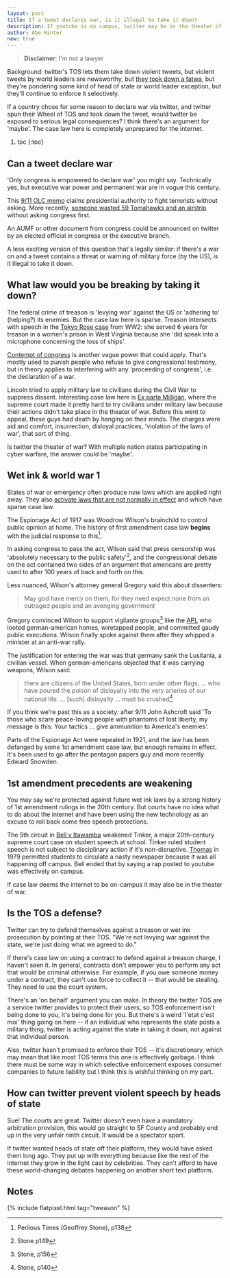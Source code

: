 ```yaml
---
layout: post
title: If a tweet declares war, is it illegal to take it down?
description: If youtube is on campus, twitter may be in the theater of war
author: Abe Winter
new: true
---
```


<style>
blockquote {letter-spacing: normal; font-style: inherit;}
</style>

> **Disclaimer**: I'm not a lawyer

Background: twitter's TOS lets them take down violent tweets, but violent tweets by world leaders are newsworthy, but [they took down a fatwa](https://www.buzzfeednews.com/article/ryanmac/twitter-removes-tweet-reportedly-from-irans-supreme-leader), but they're pondering some kind of head of state or world leader exception, but they'll continue to enforce it selectively.

If a country chose for some reason to declare war via twitter, and twitter spun their Wheel of TOS and took down the tweet, would twitter be exposed to serious legal consequences? I think there's an argument for 'maybe'. The case law here is completely unprepared for the internet.

1. toc
{:toc}

## Can a tweet declare war

'Only congress is empowered to declare war' you might say. Technically yes, but executive war power and permanent war are in vogue this century.

This [9/11 OLC memo](https://www.justice.gov/sites/default/files/olc/opinions/2001/09/31/op-olc-v025-p0188_0.pdf) claims presidential authority to fight terrorists without asking. More recently, [someone wasted 59 Tomahawks and an airstrip](https://www.npr.org/2018/04/12/601674175/critics-want-legal-rationale-for-strikes-on-syria-the-white-house-says-its-secre) without asking congress first.

An AUMF or other document from congress could be announced on twitter by an elected official in congress or the executive branch.

A less exciting version of this question that's legally similar: if there's a war on and a tweet contains a threat or warning of military force (by the US), is it illegal to take it down.

## What law would you be breaking by taking it down?

The federal crime of treason is 'levying war' against the US or 'adhering to' (helping?) its enemies. But the case law here is sparse. Treason intersects with speech in the [Tokyo Rose case](https://www.fbi.gov/history/famous-cases/iva-toguri-daquino-and-tokyo-rose) from WW2: she served 6 years for treason in a women's prison in West Virginia because she 'did speak into a microphone concerning the loss of ships'.

[Contempt of congress](https://www.law.cornell.edu/wex/contempt_of_congress) is another vague power that could apply. That's mostly used to punish people who refuse to give congressional testimony, but in theory applies to interfering with any 'proceeding of congress', i.e. the declaration of a war.

Lincoln tried to apply military law to civilians during the Civil War to suppress dissent. Interesting case law here is [Ex parte Milligan](https://en.wikipedia.org/wiki/Ex_parte_Milligan), where the supreme court made it pretty hard to try civilians under military law because their actions didn't take place in the theater of war. Before this went to appeal, these guys had death by hanging on their minds. The charges were aid and comfort, insurrection, disloyal practices, 'violation of the laws of war', that sort of thing.

Is twitter the theater of war? With multiple nation states participating in cyber warfare, the answer could be 'maybe'.

## Wet ink & world war 1

States of war or emergency often produce *new* laws which are applied right away. They also [activate laws that are not normally in effect](https://fas.org/sgp/crs/natsec/RL31133.pdf) and which have sparse case law.

The Espionage Act of 1917 was Woodrow Wilson's brainchild to control public opinion at home. The history of first amendment case law **begins** with the judicial response to this[^case-law-begins].

In asking congress to pass the act, Wilson said that press censorship was 'absolutely necessary to the public safety'[^necessary], and the congressional debate on the act contained two sides of an argument that americans are pretty used to after 100 years of back and forth on this.

Less nuanced, Wilson's attorney general Gregory said this about dissenters:

> May god have mercy on them, for they need expect none from an outraged people and an avenging government

Gregory convinced Wilson to support vigilante groups[^vigilante-assistance] like the [APL](https://en.wikipedia.org/wiki/American_Protective_League) who looted german-american homes, wiretapped people, and committed gaudy public executions. Wilson finally spoke against them after they whipped a minister at an anti-war rally.

[^case-law-begins]: Perilous Times (Geoffrey Stone), p138
[^vigilante-assistance]: Stone, p156
[^necessary]: Stone p149

The justification for entering the war was that germany sank the Lusitania, a civilian vessel. When german-americans objected that it was carrying weapons, Wilson said:

> there are citizens of the United States, born under other flags, ... who have poured the poison of disloyalty into the very arteries of our national life. ... [such] disloyalty ... must be crushed[^crushed]

[^crushed]: Stone, p140

If you think we're past this as a society: after 9/11 John Ashcroft said 'To those who scare peace-loving people with phantoms of lost liberty, my message is this: Your tactics ... give ammunition to America's enemies'.

Parts of the Espionage Act were repealed in 1921, and the law has been defanged by some 1st amendment case law, but enough remains in effect. It's been used to go after the pentagon papers guy and more recently Edward Snowden.

## 1st amendment precedents are weakening

You may say we're protected against future wet ink laws by a strong history of 1st amendment rulings in the 20th century. But courts have no idea what to do about the internet and have been using the new technology as an excuse to roll back some free speech protections.

The 5th circuit in [Bell v Itawamba](https://caselaw.findlaw.com/us-5th-circuit/1686791.html) weakened Tinker, a major 20th-century supreme court case on student speech at school. Tinker ruled student speech is not subject to disciplinary action if it's non-disruptive. [Thomas](http://jolt.law.harvard.edu/digest/student-free-speech-rights-on-the-internet-summary-of-the-recent-case-law) in 1979 permitted students to circulate a nasty newspaper because it was all happening off campus. Bell ended that by saying a rap posted to youtube was effectively on campus.

If case law deems the internet to be on-campus it may also be in the theater of war.

## Is the TOS a defense?

Twitter can try to defend themselves against a treason or wet ink prosecution by pointing at their TOS. "We're not levying war against the state, we're just doing what we agreed to do."

If there's case law on using a contract to defend against a treason charge, I haven't seen it. In general, contracts don't empower you to perform any act that would be criminal otherwise. For example, if you owe someone money under a contract, they can't use force to collect it -- that would be stealing. They need to use the court system.

There's an 'on behalf' argument you can make. In theory the twitter TOS are a service twitter provides to protect their users, so TOS enforcement isn't being done to you, it's being done for you. But there's a weird 'l'etat c'est moi' thing going on here -- if an individual who represents the state posts a military thing, twitter is acting against the state in taking it down, not against that individual person.

Also, twitter hasn't promised to enforce their TOS -- it's discretionary, which may mean that like most TOS terms this one is effectively garbage. I think there must be some way in which selective enforcement exposes consumer companies to future liability but I think this is wishful thinking on my part.

## How can twitter prevent violent speech by heads of state

Sue! The courts are great. Twitter doesn't even have a mandatory arbitration provision, this would go straight to SF County and probably end up in the very unfair ninth circuit. It would be a spectator sport.

If twitter wanted heads of state off their platform, they would have asked them long ago. They put up with everything because like the rest of the internet they grow in the light cast by celebrities. They can't afford to have these world-changing debates happening on another short text platform.

## Notes

{% include flatpixel.html tag="tweason" %}
